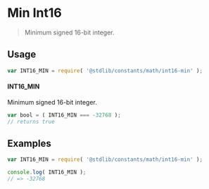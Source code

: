# Min Int16

> Minimum signed 16-bit integer.

<section class="usage">

## Usage

```javascript
var INT16_MIN = require( '@stdlib/constants/math/int16-min' );
```

#### INT16_MIN

Minimum signed 16-bit integer.

```javascript
var bool = ( INT16_MIN === -32768 );
// returns true
```

</section>

<!-- /.usage -->

<section class="examples">

## Examples

<!-- TODO: better example -->

<!-- eslint no-undef: "error" -->

```javascript
var INT16_MIN = require( '@stdlib/constants/math/int16-min' );

console.log( INT16_MIN );
// => -32768
```

</section>

<!-- /.examples -->

<section class="links">

</section>

<!-- /.links -->
